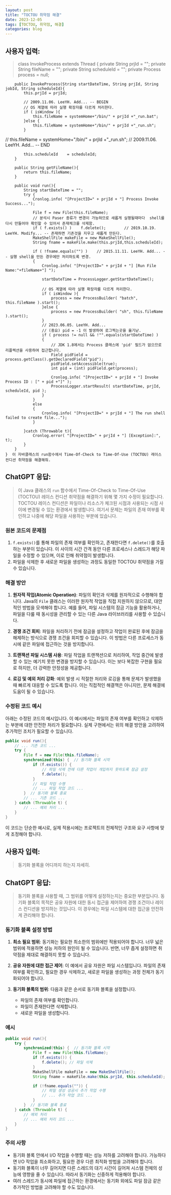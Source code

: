 ```yaml
---
layout: post
title: "TOCTOU 취약점 해결"
date: 2023-12-05
tags: [TOCTOU, 취약점, 해결]
categories: blog
---
```


## 사용자 입력:
> class InvokeProcess extends Thread {
		private String prjId = "";
		private String fileName = "";
		private String scheduleId = "";
		private Process process = null;

		public InvokeProcess(String startDateTime, String prjId, String jobId, String scheduleId){
			this.prjId = prjId;

			// 2009.11.06. LeeYH. Add... -- BEGIN
			// OS 계열에 따라 실행 확장자를 다르게 처리한다.
			if ( isWindow ){
				this.fileName = systemHome+"/bin/" + prjId +"_run.bat";
			}else {
				this.fileName = systemHome+"/bin/" + prjId +"_run.sh";
			}
//			this.fileName = systemHome+"/bin/" + prjId +"_run.sh";
			// 2009.11.06. LeeYH. Add... -- END

			this.scheduleId    = scheduleId;
		}

		public String getFileName(){
			return this.fileName;
		}

		public void run(){
			String startDateTime = "";				
			try {
				Cronlog.info( "[ProjectID=" + prjId + "] Process Invoke Success...");

				File f = new File(this.fileName);
				// 분석시 Paser 종류가 변경이 가능하므로 새롭게 실행될때마다  shell를 다시 만들어야 확인할 수 있어서 존재체크를 삭제함.
				if ( f.exists() )    f.delete();		// 2019.10.19. LeeYH. Modify... -- 존재하면 기존것을 지우고 새롭게 만든다.
				MakeShellFile makeFile = new MakeShellFile();
				String fname = makeFile.make(this.prjId,this.scheduleId);

				if ( !fname.equals("") )	// 2015.11.11. LeeYH. Add... -- 실행 shell을 만든 경우에만 처리하도록 변경.
				{
					Cronlog.info( "[ProjectID=" + prjId + "] [Run File Name:"+fileName+"] ");

					startDateTime = ProcessLogger.getStartDateTime();

					// OS 계열에 따라 실행 확장자를 다르게 처리한다.
					if ( isWindow ){
						process = new ProcessBuilder( "batch", this.fileName ).start();
					}else {
						process = new ProcessBuilder( "sh", this.fileName ).start();
					}
					// 2023.06.05. LeeYH. Add...
					// (중요) pid = -1 이 발생하여 로그찍는곳을 옮기낟.
					if ( process != null && !"".equals(startDateTime) )
					{
				        // JDK 1.8에서는 Process 클래스에 'pid' 필드가 없으므로 리플렉션을 사용하여 접근합니다.
				        Field pidField = process.getClass().getDeclaredField("pid");
				        pidField.setAccessible(true);
				        int pid = (int) pidField.get(process);
				        
						Cronlog.info( "[ProjectID=" + prjId + "] Invoke Process ID : [" + pid +"]" );
						ProcessLogger.startResult( startDateTime, prjId, scheduleId, pid );
					}
				}
				else
				{
					Cronlog.info( "[ProjectID=" + prjId + "] The run shell failed to create file...");
				}

			}catch (Throwable t){
				Cronlog.error( "[ProjectID=" + prjId + "] [Exception]:", t);
			}
		}
	}  이 자바클래스의 run함수에서 Time-Of-Check to Time-Of-Use (TOCTOU) 레이스 컨디션 취약점을 해결해줘.

## ChatGPT 응답:
> 이 Java 클래스의 `run` 함수에서 Time-Of-Check to Time-Of-Use (TOCTOU) 레이스 컨디션 취약점을 해결하기 위해 몇 가지 수정이 필요합니다. TOCTOU 레이스 컨디션은 파일이나 리소스가 체크된 시점과 사용되는 시점 사이에 변경될 수 있는 환경에서 발생합니다. 여기서 문제는 파일의 존재 여부를 확인하고 나중에 해당 파일을 사용하는 부분에 있습니다.

### 원본 코드의 문제점

1. `f.exists()`를 통해 파일의 존재 여부를 확인하고, 존재한다면 `f.delete()`를 호출하는 부분이 있습니다. 이 사이의 시간 간격 동안 다른 프로세스나 스레드가 해당 파일을 수정할 수 있으며, 이로 인해 취약점이 발생합니다.
2. 파일을 삭제한 후 새로운 파일을 생성하는 과정도 동일한 TOCTOU 취약점을 가질 수 있습니다.

### 해결 방안

1. **원자적 작업(Atomic Operation)**: 파일의 확인과 삭제를 원자적으로 수행해야 합니다. Java의 `File` 클래스는 이러한 원자적 작업을 직접 지원하지 않으므로, 대안적인 방법을 모색해야 합니다. 예를 들어, 파일 시스템의 잠금 기능을 활용하거나, 파일을 다룰 때 동시성을 관리할 수 있는 다른 Java 라이브러리를 사용할 수 있습니다.

2. **경쟁 조건 회피**: 파일을 처리하기 전에 잠금을 설정하고 작업이 완료된 후에 잠금을 해제하는 방식으로 경쟁 조건을 회피할 수 있습니다. 이 방법은 다른 프로세스가 동시에 같은 파일에 접근하는 것을 방지합니다.

3. **트랜잭션 파일 시스템 사용**: 파일 작업을 트랜잭션으로 처리하여, 작업 중간에 발생할 수 있는 예기치 못한 변경을 방지할 수 있습니다. 이는 보다 복잡한 구현을 필요로 하지만, 더 강력한 안정성을 제공합니다.

4. **로깅 및 예외 처리 강화**: 예외 발생 시 적절한 처리와 로깅을 통해 문제가 발생했을 때 빠르게 대응할 수 있도록 합니다. 이는 직접적인 해결책은 아니지만, 문제 해결에 도움이 될 수 있습니다.

### 수정된 코드 예시

아래는 수정된 코드의 예시입니다. 이 예시에서는 파일의 존재 여부를 확인하고 삭제하는 부분에 대한 안전한 처리가 필요합니다. 실제 구현에서는 위의 해결 방안을 고려하여 추가적인 조치가 필요할 수 있습니다.

```java
public void run(){
    // ... 기존 코드 ...
    try {
        File f = new File(this.fileName);
        synchronized(this) {  // 동기화 블록 시작
            if (f.exists()) { 
                // 파일 삭제 전에 다른 작업이 개입하지 못하도록 잠금 설정
                f.delete();
            }
            // 파일 작업 수행
            // ... 파일 작업 코드 ...
        }  // 동기화 블록 종료
        // ... 기존 코드 ...
    } catch (Throwable t) {
        // ... 예외 처리 ...
    }
}
```

이 코드는 단순한 예시로, 실제 적용시에는 프로젝트의 전체적인 구조와 요구 사항에 맞게 조정해야 합니다.

## 사용자 입력:
> 동기화 블록을 어디까지 하는지 자세히.

## ChatGPT 응답:
> 동기화 블록을 사용할 때, 그 범위를 어떻게 설정하는지는 중요한 부분입니다. 동기화 블록의 목적은 공유 자원에 대한 동시 접근을 제어하여 경쟁 조건이나 레이스 컨디션을 방지하는 것입니다. 이 경우에는 파일 시스템에 대한 접근을 안전하게 관리해야 합니다.

### 동기화 블록 설정 방법

1. **최소 필요 범위**: 동기화는 필요한 최소한의 범위에만 적용되어야 합니다. 너무 넓은 범위에 적용하면 성능 저하의 원인이 될 수 있습니다. 반면, 너무 좁게 설정하면 취약점을 제대로 해결하지 못할 수 있습니다.

2. **공유 자원에 대한 접근 제어**: 이 예에서 공유 자원은 파일 시스템입니다. 파일의 존재 여부를 확인하고, 필요한 경우 삭제하고, 새로운 파일을 생성하는 과정 전체가 동기화되어야 합니다.

3. **동기화 블록의 범위**: 다음과 같은 순서로 동기화 블록을 설정합니다.
   - 파일의 존재 여부를 확인합니다.
   - 파일이 존재한다면 삭제합니다.
   - 새로운 파일을 생성합니다.

### 예시

```java
public void run(){
    try {
        synchronized(this) {  // 동기화 블록 시작
            File f = new File(this.fileName);
            if (f.exists()) { 
                f.delete(); // 파일 삭제
            }
            MakeShellFile makeFile = new MakeShellFile();
            String fname = makeFile.make(this.prjId, this.scheduleId); // 새 파일 생성

            if (!fname.equals("")) {
                // 파일 생성 성공시 추가 작업 수행
                // ... 추가 작업 코드 ...
            }
        }  // 동기화 블록 종료
    } catch (Throwable t) {
        // 예외 처리
        // ... 예외 처리 코드 ...
    }
}
```

### 주의 사항

- 동기화 블록 안에서 I/O 작업을 수행할 때는 성능 저하를 고려해야 합니다. 가능하다면 I/O 작업을 최소화하고, 필요한 경우 다른 최적화 방법을 고려해야 합니다.
- 동기화 블록이 너무 길어지면 다른 스레드의 대기 시간이 길어져 시스템 전체의 성능에 영향을 줄 수 있습니다. 따라서 동기화는 신중하게 적용해야 합니다.
- 여러 스레드가 동시에 파일에 접근하는 환경에서는 동기화 외에도 파일 잠금 같은 추가적인 방법을 고려해야 할 수도 있습니다.

